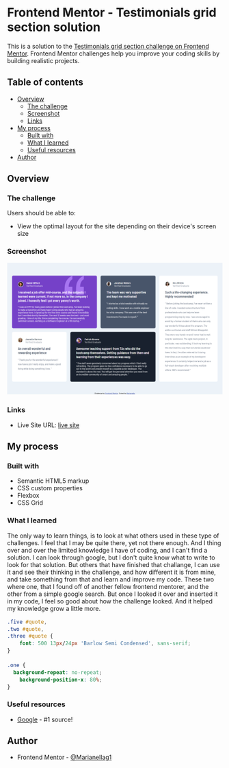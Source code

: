 # Frontend Mentor - Testimonials grid section solution

This is a solution to the [Testimonials grid section challenge on Frontend Mentor](https://www.frontendmentor.io/challenges/testimonials-grid-section-Nnw6J7Un7). Frontend Mentor challenges help you improve your coding skills by building realistic projects. 

## Table of contents

- [Overview](#overview)
  - [The challenge](#the-challenge)
  - [Screenshot](#screenshot)
  - [Links](#links)
- [My process](#my-process)
  - [Built with](#built-with)
  - [What I learned](#what-i-learned)
  - [Useful resources](#useful-resources)
- [Author](#author)


## Overview

### The challenge

Users should be able to:

- View the optimal layout for the site depending on their device's screen size

### Screenshot

![screenshot](./images/rename.png)

### Links

- Live Site URL: [live site](https://marianellag1.github.io/testimonial-glowing-adventure/)

## My process

### Built with

- Semantic HTML5 markup
- CSS custom properties
- Flexbox
- CSS Grid

### What I learned

The only way to learn things, is to look at what others used in these type of challenges. I feel that I may be quite there, yet not
there enough. And I thing over and over the limited knowledge I have of coding, and I can't find a solution. I can look through google, 
but I don't quite know what to write to look for that solution. But others that have finished that challange, I can use it and see their
thinking in the challenge, and how different it is from mine, and take something from that and learn and improve my code. 
These two where one, that I found off of another fellow frontend mentorer, and the other from a simple google search. But once I looked it over and inserted it in my code, I feel so good about how the challenge looked. And it helped my knowledge grow a little more.

```css
.five #quote,
.two #quote,
.three #quote {
    font: 500 13px/24px 'Barlow Semi Condensed', sans-serif;
}

.one {
  background-repeat: no-repeat;
    background-position-x: 80%;
}
```

### Useful resources

- [Google](https://www.google.com) - #1 source! 

## Author

- Frontend Mentor - [@Marianellag1](https://www.frontendmentor.io/profile/Marianellag1)

